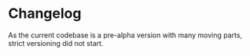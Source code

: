 # Changelog

As the current codebase is a pre-alpha version with many moving parts, strict versioning did not start.